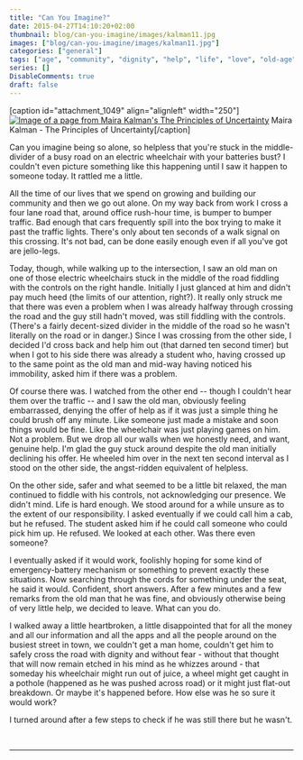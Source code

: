 ```yaml
---
title: "Can You Imagine?"
date: 2015-04-27T14:10:20+02:00
thumbnail: blog/can-you-imagine/images/kalman11.jpg
images: ["blog/can-you-imagine/images/kalman11.jpg"]
categories: ["general"]
tags: ["age", "community", "dignity", "help", "life", "love", "old-age", "struggles"]
series: []
DisableComments: true
draft: false
---
```


\[caption id="attachment\_1049" align="alignleft" width="250"\][![Image of a page from Maira Kalman's The Principles of Uncertainty](http://insight.randomhouse.com/fullpage.do?pContentType=JPG&pName=fullpage&pISBN=9780143116462&pPageID=12)](http://insight.randomhouse.com/fullpage.do?pContentType=JPG&pName=fullpage&pISBN=9780143116462&pPageID=12) Maira Kalman - The Principles of Uncertainty\[/caption\]

Can you imagine being so alone, so helpless that you're stuck in the middle-divider of a busy road on an electric wheelchair with your batteries bust? I couldn't even picture something like this happening until I saw it happen to someone today. It rattled me a little.

All the time of our lives that we spend on growing and building our community and then we go out alone. On my way back from work I cross a four lane road that, around office rush-hour time, is bumper to bumper traffic. Bad enough that cars frequently spill into the box trying to make it past the traffic lights. There's only about ten seconds of a walk signal on this crossing. It's not bad, can be done easily enough even if all you've got are jello-legs.

Today, though, while walking up to the intersection, I saw an old man on one of those electric wheelchairs stuck in the middle of the road fiddling with the controls on the right handle. Initially I just glanced at him and didn't pay much heed (the limits of our attention, right?). It really only struck me that there was even a problem when I was already halfway through crossing the road and the guy still hadn't moved, was still fiddling with the controls. (There's a fairly decent-sized divider in the middle of the road so he wasn't literally on the road or in danger.) Since I was crossing from the other side, I decided I'd cross back and help him out (that darned ten second timer) but when I got to his side there was already a student who, having crossed up to the same point as the old man and mid-way having noticed his immobility, asked him if there was a problem.

Of course there was. I watched from the other end -- though I couldn't hear them over the traffic -- and I saw the old man, obviously feeling embarrassed, denying the offer of help as if it was just a simple thing he could brush off any minute. Like someone just made a mistake and soon things would be fine. Like the wheelchair was just playing games on him. Not a problem. But we drop all our walls when we honestly need, and want, genuine help. I'm glad the guy stuck around despite the old man initially declining his offer. He wheeled him over in the next ten second interval as I stood on the other side, the angst-ridden equivalent of helpless.

On the other side, safer and what seemed to be a little bit relaxed, the man continued to fiddle with his controls, not acknowledging our presence. We didn't mind. Life is hard enough. We stood around for a while unsure as to the extent of our responsibility. I asked eventually if we could call him a cab, but he refused. The student asked him if he could call someone who could pick him up. He refused. We looked at each other. Was there even someone?

I eventually asked if it would work, foolishly hoping for some kind of emergency-battery mechanism or something to prevent exactly these situations. Now searching through the cords for something under the seat, he said it would. Confident, short answers. After a few minutes and a few remarks from the old man that he was fine, and obviously otherwise being of very little help, we decided to leave. What can you do.

I walked away a little heartbroken, a little disappointed that for all the money and all our information and all the apps and all the people around on the busiest street in town, we couldn't get a man home, couldn't get him to safely cross the road with dignity and without fear - without that thought that will now remain etched in his mind as he whizzes around - that someday his wheelchair might run out of juice, a wheel might get caught in a pothole (happened as he was pushed across road) or it might just flat-out breakdown. Or maybe it's happened before. How else was he so sure it would work?

I turned around after a few steps to check if he was still there but he wasn't.


<br>

---
